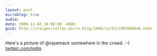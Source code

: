 ```yaml
---
layout: post
microblog: true
audio: 
date: 2008-11-02 18:00:00 -0600
guid: http://craigmcclellan.micro.blog/2008/11/03/t987006646.html
---
```

Here's a picture of @rayemack somewhere in the crowd. :-) [twitpic.com/jodm](http://twitpic.com/jodm)
